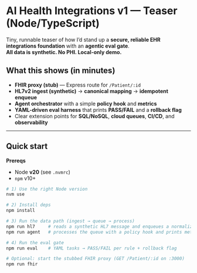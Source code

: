 # AI Health Integrations v1 — Teaser (Node/TypeScript)

Tiny, runnable teaser of how I’d stand up a **secure, reliable EHR integrations foundation** with an **agentic eval gate**.  
**All data is synthetic. No PHI. Local-only demo.**

## What this shows (in minutes)
- **FHIR proxy (stub)** — Express route for `/Patient/:id`
- **HL7v2 ingest (synthetic)** → **canonical mapping** → **idempotent enqueue**
- **Agent orchestrator** with a simple **policy hook** and **metrics**
- **YAML-driven eval harness** that prints **PASS/FAIL** and a **rollback flag**
- Clear extension points for **SQL/NoSQL**, **cloud queues**, **CI/CD**, and **observability**

---

## Quick start

**Prereqs**
- Node **v20** (see `.nvmrc`)
- `npm` v10+

```bash
# 1) Use the right Node version
nvm use

# 2) Install deps
npm install

# 3) Run the data path (ingest → queue → process)
npm run hl7     # reads a synthetic HL7 message and enqueues a normalized event
npm run agent   # processes the queue with a policy hook and prints metrics

# 4) Run the eval gate
npm run eval    # YAML tasks → PASS/FAIL per rule + rollback flag

# Optional: start the stubbed FHIR proxy (GET /Patient/:id on :3000)
npm run fhir
